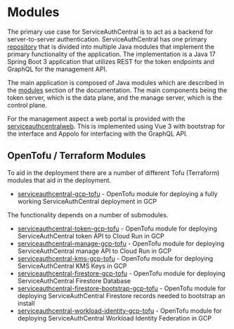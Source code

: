 # Modules

The primary use case for ServiceAuthCentral is to act as a backend for server-to-server authentication. ServiceAuthCentral has one primary [repository](https://github.com/UnitVectorY-Labs/ServiceAuthCentral) that is divided into multiple Java modules that implement the primary functionality of the application. The implementation is a Java 17 Spring Boot 3 application that utilizes REST for the token endpoints and GraphQL for the management API.

The main application is composed of Java modules which are described in the [modules](../modules/index.md) section of the documentation.  The main components being the token server, which is the data plane, and the manage server, which is the control plane.

For the management aspect a web portal is provided with the [serviceauthcentralweb](https://github.com/UnitVectorY-Labs/serviceauthcentralweb).  This is implemented using Vue 3 with bootstrap for the interface and Appolo for interfacing with the GraphQL API.

## OpenTofu / Terraform Modules

To aid in the deployment there are a number of different Tofu (Terraform) modules that aid in the deployment.

- [serviceauthcentral-gcp-tofu](https://github.com/UnitVectorY-Labs/serviceauthcentral-gcp-tofu) - OpenTofu module for deploying a fully working ServiceAuthCentral deployment in GCP

The functionality depends on a number of submodules.

- [serviceauthcentral-token-gcp-tofu](https://github.com/UnitVectorY-Labs/serviceauthcentral-token-gcp-tofu) - OpenTofu module for deploying ServiceAuthCentral token API to Cloud Run in GCP
- [serviceauthcentral-manage-gcp-tofu](https://github.com/UnitVectorY-Labs/serviceauthcentral-manage-gcp-tofu) - OpenTofu module for deploying ServiceAuthCentral manage API to Cloud Run in GCP
- [serviceauthcentral-kms-gcp-tofu](https://github.com/UnitVectorY-Labs/serviceauthcentral-kms-gcp-tofu) - OpenTofu module for deploying ServiceAuthCentral KMS Keys in GCP
- [serviceauthcentral-firestore-gcp-tofu](https://github.com/UnitVectorY-Labs/serviceauthcentral-firestore-gcp-tofu) - OpenTofu module for deploying ServiceAuthCentral Firestore Database
- [serviceauthcentral-firestore-bootstrap-gcp-tofu](https://github.com/UnitVectorY-Labs/serviceauthcentral-firestore-bootstrap-gcp-tofu) - OpenTofu module for deploying ServiceAuthCentral Firestore records needed to bootstrap an install
- [serviceauthcentral-workload-identity-gcp-tofu](https://github.com/UnitVectorY-Labs/serviceauthcentral-workload-identity-gcp-tofu) - OpenTofu module for deploying ServiceAuthCentral Workload Identity Federation in GCP
